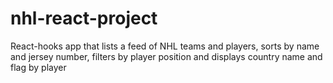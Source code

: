 # nhl-react-project
React-hooks app that lists a feed of NHL teams and players, sorts by name and jersey number, filters by player position and displays country name and flag by player
